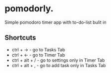 # pomodorly.


Simple pomodoro timer app with to-do-list bulit in 


## Shortcuts 
- ctrl + -> - go to Tasks Tab
- ctrl + <- - go to Timer Tab
- ctrl + alt + / - go to settings only in Timer Tab
- ctrl + alt + , - go to add task only in Tasks Tab